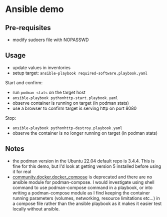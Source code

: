 # Ansible demo

## Pre-requisites
- modify sudoers file with NOPASSWD

## Usage
- update values in inventories
- setup target: `ansible-playbook required-software.playbook.yaml`

Start and confirm:
- run `podman stats` on the target host
- `ansible-playbook pythonhttp-start.playbook.yaml`
- observe container is running on target (in podman stats)
- use a browser to confirm target is serving http on port 8080

Stop:
- `ansible-playbook pythonhttp-destroy.playbook.yaml`
- observe the container is no longer running on target (in podman stats)


## Notes
- the podman version in the Ubuntu 22.04 default repo is 3.4.4. This is fine for this demo, but I'd look at getting version 5 installed before using it for real
- [community.docker.docker_compose](https://docs.ansible.com/ansible/latest/collections/community/docker/docker_compose_module.html#ansible-collections-community-docker-docker-compose-module) is deprecated and there are no ansible module for podman-compose. I would investigate using shell command to use podman-compose command in a playbook, or into writing a podman-compose module as I find keeping the container running parameters (volumes, networking, resource limitations etc...) in a compose file rather than the ansible playbook as it makes it easier test locally without ansible.
